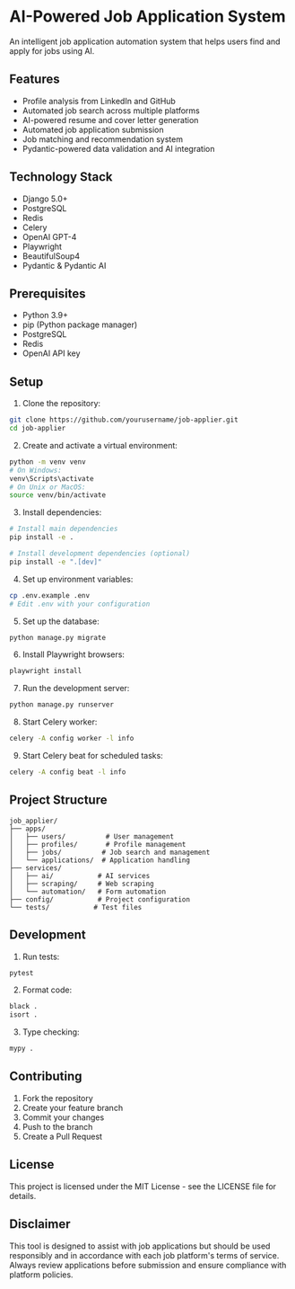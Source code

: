 # AI-Powered Job Application System

An intelligent job application automation system that helps users find and apply for jobs using AI.

## Features

- Profile analysis from LinkedIn and GitHub
- Automated job search across multiple platforms
- AI-powered resume and cover letter generation
- Automated job application submission
- Job matching and recommendation system
- Pydantic-powered data validation and AI integration

## Technology Stack

- Django 5.0+
- PostgreSQL
- Redis
- Celery
- OpenAI GPT-4
- Playwright
- BeautifulSoup4
- Pydantic & Pydantic AI

## Prerequisites

- Python 3.9+
- pip (Python package manager)
- PostgreSQL
- Redis
- OpenAI API key

## Setup

1. Clone the repository:
```bash
git clone https://github.com/yourusername/job-applier.git
cd job-applier
```

2. Create and activate a virtual environment:
```bash
python -m venv venv
# On Windows:
venv\Scripts\activate
# On Unix or MacOS:
source venv/bin/activate
```

3. Install dependencies:
```bash
# Install main dependencies
pip install -e .

# Install development dependencies (optional)
pip install -e ".[dev]"
```

4. Set up environment variables:
```bash
cp .env.example .env
# Edit .env with your configuration
```

5. Set up the database:
```bash
python manage.py migrate
```

6. Install Playwright browsers:
```bash
playwright install
```

7. Run the development server:
```bash
python manage.py runserver
```

8. Start Celery worker:
```bash
celery -A config worker -l info
```

9. Start Celery beat for scheduled tasks:
```bash
celery -A config beat -l info
```

## Project Structure

```
job_applier/
├── apps/
│   ├── users/          # User management
│   ├── profiles/       # Profile management
│   ├── jobs/          # Job search and management
│   └── applications/  # Application handling
├── services/
│   ├── ai/           # AI services
│   ├── scraping/     # Web scraping
│   └── automation/   # Form automation
├── config/           # Project configuration
└── tests/           # Test files
```

## Development

1. Run tests:
```bash
pytest
```

2. Format code:
```bash
black .
isort .
```

3. Type checking:
```bash
mypy .
```

## Contributing

1. Fork the repository
2. Create your feature branch
3. Commit your changes
4. Push to the branch
5. Create a Pull Request

## License

This project is licensed under the MIT License - see the LICENSE file for details.

## Disclaimer

This tool is designed to assist with job applications but should be used responsibly and in accordance with each job platform's terms of service. Always review applications before submission and ensure compliance with platform policies.
